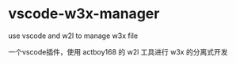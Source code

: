 # vscode-w3x-manager
use vscode and w2l to manage w3x file

一个vscode插件，使用 actboy168 的 w2l 工具进行 w3x 的分离式开发
